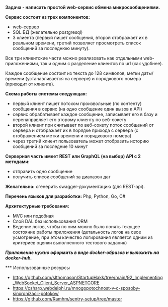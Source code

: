 ﻿**Задача - написать простой web-сервис обмена микросообщениями.**

**Сервис состоит из трех компонентов:**

- web-сервер
- SQL БД (желательно postgresql)
- 3 клиента (первый пишет сообщения, второй отображает их в реальном времени, третий позволяет просмотреть список сообщений за последнюю минуту).

Все три клиентские части можно реализовать как отдельными web-приложениями, так и одним c разделение клиентов по url (как удобнее).

Каждое сообщение состоит из текста до 128 символов, метки даты/времени (устанавливается на сервере) и порядкового номера (приходит от клиента).

**Схема работы системы следующая:**

- первый клиент пишет потоком произвольные (по контенту) сообщения в сервис (на одно сообщение один вызов к API)
- сервис обрабатывает каждое сообщение, записывает его в базу и перенаправляет его второму клиенту по веб-сокету
- второй клиент при считывает по веб-сокету поток сообщений от сервера и отображает их в порядке прихода с сервера (с отображением метки времени и порядкового номера)
- через третий клиент пользователь может отобразить историю сообщений за последние 10 минут

**Серверная часть имеет REST или GraphQL (на выбор) API c 2 методами:**

- отправить одно сообщение
- получить список сообщений за диапазон дат

**Желательно:** сгенерить swagger-документацию (для REST-api).

**Перечень языков для разработки:** Php, Python, Go, C#

**Архитектурные требования:**

- MVC или подобная
- Слой DAL без использования ORM
- Ведение логов, чтобы по ним можно было понять текущее состояние работы приложения (детальность логов на свое усмотрение, при этом качество логирования является одним из критериев оценки выполненного тестового задания)

***Приложение нужно оформить в виде docker-образов и выложить на docker-hub.***

*** Использованные ресурсы
- https://github.com/slthomason/StartupHakk/tree/main/92_Implementing_WebSocket_Client_Server_ASPNETCORE
- https://csharp.webdelphi.ru/mnogopotochnost-v-c-sposoby-sinxronizacii-potokov/
- https://github.com/Ramhm/sentry-setup/tree/master